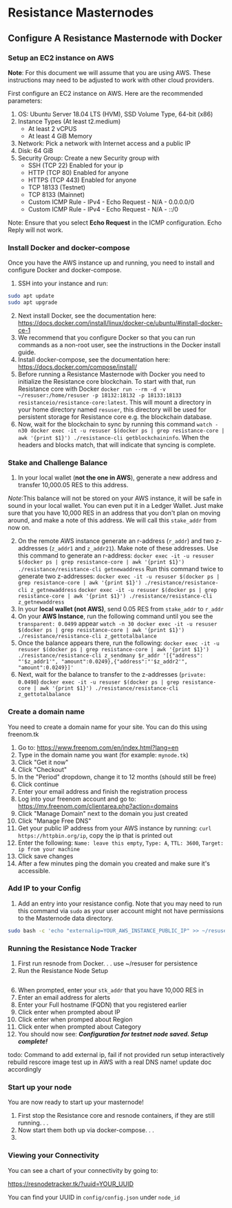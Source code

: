 # Resistance Masternodes

## Configure A Resistance Masternode with Docker

### Setup an EC2 instance on AWS

**Note**: For this document we will assume that you are using AWS. These instructions may need to be adjusted to work with other cloud providers.

First configure an EC2 instance on AWS. Here are the recommended parameters:

1. OS: Ubuntu Server 18.04 LTS (HVM), SSD Volume Type, 64-bit (x86)
2. Instance Types (At least t2.medium)
	- At least 2 vCPUS
	- At least 4 GiB Memory
3. Network: Pick a network with Internet access and a public IP
4. Disk: 64 GiB
5. Security Group: Create a new Security group with
	- SSH (TCP 22) Enabled for your ip
	- HTTP (TCP 80) Enabled for anyone
	- HTTPS (TCP 443) Enabled for anyone
	- TCP 18133 (Testnet)
	- TCP 8133 (Mainnet)
	- Custom ICMP Rule - IPv4 - Echo Request - N/A - 0.0.0.0/0
	- Custom ICMP Rule - IPv4 - Echo Request - N/A - ::/0

Note: Ensure that you select **Echo Request** in the ICMP configuration. Echo Reply will not work.

### Install Docker and docker-compose

Once you have the AWS instance up and running, you need to install and configure Docker and docker-compose.

1. SSH into your instance and run:
```bash
sudo apt update
sudo apt upgrade
```
2. Next install Docker, see the documentation here: https://docs.docker.com/install/linux/docker-ce/ubuntu/#install-docker-ce-1
3. We recommend that you configure Docker so that you can run commands as a non-root user, see the instructions in the Docker install guide.
4. Install docker-compose, see the documentation here: https://docs.docker.com/compose/install/
5. Before running a Resistance Masternode with Docker you need to initialize the Resistance core blockchain. To start with that, run Resistance core with Docker `docker run --rm -d -v ~/resuser:/home/resuser -p 18132:18132 -p 18133:18133 resistanceio/resistance-core:latest`. This will mount a directory in your home directory named `resuser`, this directory will be used for persistent storage for Resistance core e.g. the blockchain database.
6. Now, wait for the blockchain to sync by running this command `watch -n30 docker exec -it -u resuser $(docker ps | grep resistance-core | awk '{print $1}') ./resistance-cli getblockchaininfo`.  When the headers and blocks match, that will indicate that syncing is complete.

### Stake and Challenge Balance

1. In your local wallet (**not the one in AWS**), generate a new address and transfer 10,000.05 RES to this address. 

*Note*:This balance will not be stored on your AWS instance, it will be safe in sound in your local wallet. You can even put it in a Ledger Wallet. Just make sure that you have 10,000 RES in an address that you don't plan on moving around, and make a note of this address. We will call this `stake_addr` from now on.

2. On the remote AWS instance generate an r-address (`r_addr`) and two z-addresses (`z_addr1` and `z_addr21`). Make note of these addresses.
Use this command to generate an r-address:
`docker exec -it -u resuser $(docker ps | grep resistance-core | awk '{print $1}') ./resistance/resistance-cli getnewaddress`
Run this command twice to generate two z-addresses:
`docker exec -it -u resuser $(docker ps | grep resistance-core | awk '{print $1}') ./resistance/resistance-cli z_getnewaddress`
`docker exec -it -u resuser $(docker ps | grep resistance-core | awk '{print $1}') ./resistance/resistance-cli z_getnewaddress`
3. In your **local wallet (not AWS)**, send 0.05 RES from `stake_addr` to `r_addr`
4. On your **AWS Instance**, run the following command until you see the `transparent: 0.0499` appear
`watch -n 30 docker exec -it -u resuser $(docker ps | grep resistance-core | awk '{print $1}') ./resistance/resistance-cli z_gettotalbalance`
5. Once the balance appears there, run the following:
`docker exec -it -u resuser $(docker ps | grep resistance-core | awk '{print $1}') ./resistance/resistance-cli z_sendmany $r_addr '[{"address": "'$z_addr1'", "amount":0.0249},{"address":"'$z_addr2'", "amount":0.0249}]'`
6. Next, wait for the balance to transfer to the z-addresses (`private: 0.0498`)
`docker exec -it -u resuser $(docker ps | grep resistance-core | awk '{print $1}') ./resistance/resistance-cli z_gettotalbalance`

### Create a domain name

You need to create a domain name for your site. You can do this using freenom.tk

1. Go to: https://www.freenom.com/en/index.html?lang=en
2. Type in the domain name you want (for example: `mynode.tk`)
3. Click "Get it now"
4. Click "Checkout"
5. In the "Period" dropdown, change it to 12 months (should still be free)
6. Click continue
7. Enter your email address and finish the registration process
8. Log into your freenom account and go to: https://my.freenom.com/clientarea.php?action=domains
9. Click "Manage Domain" next to the domain you just created
10. Click "Manage Free DNS"
11. Get your public IP address from your AWS instance by running: `curl https://httpbin.org/ip`, copy the ip that is printed out
12. Enter the following: `Name: leave this empty`, `Type: A`, `TTL: 3600`, `Target: ip from your machine`
13. Click save changes
14. After a few minutes ping the domain you created and make sure it's accessible.

### Add IP to your Config

1. Add an entry into your resistance config. Note that you may need to run this command via `sudo` as your user account might not have permissions to the Masternode data directory.
```bash
sudo bash -c 'echo "externalip=YOUR_AWS_INSTANCE_PUBLIC_IP" >> ~/resuser/.resistance/resistance.conf'
```

### Running the Resistance Node Tracker

1. First run resnode from Docker. . . use ~/resuser for persistence
2. Run the Resistance Node Setup
```docker exec . . . node setup.js
```
6. When prompted, enter your `stk_addr` that you have 10,000 RES in
7. Enter an email address for alerts	
8. Enter your Full hostname (FQDN) that you registered earlier
9. Click enter when prompted about IP
10. Click enter when promped about Region
11. Click enter when prompted about Category
12. You should now see: ***Configuration for testnet node saved. Setup complete!***

todo:
Command to add external ip, fail if not provided
run setup interactively
rebuild rescore image
test up in AWS with a real DNS name!
update doc accordingly

### Start up your node
You are now ready to start up your masternode!
1. First stop the Resistance core and resnode containers, if they are still running. . .
2. Now start them both up via docker-compose. . .
3. 

### Viewing your Connectivity


You can see a chart of your connectivity by going to:

https://resnodetracker.tk/?uuid=YOUR_UUID

You can find your UUID in `config/config.json` under `node_id`

